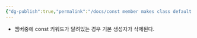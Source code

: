 ```yaml
---
{"dg-publish":true,"permalink":"/docs/const member makes class default ctor deleted/","title":"const member makes class default ctor deleted"}
---
```


- 멤버중에 const 키워드가 달려있는 경우 기본 생성자가 삭제된다.
